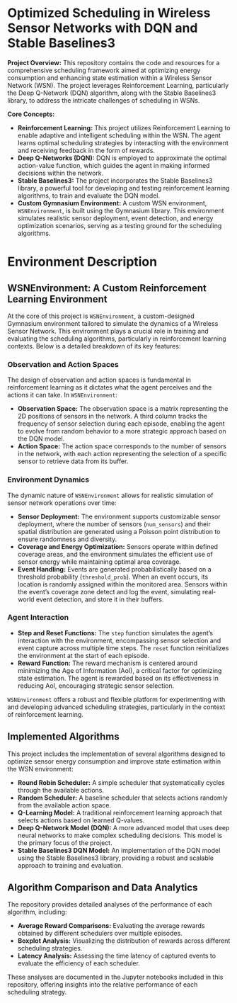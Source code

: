 # Optimized Scheduling in Wireless Sensor Networks with DQN and Stable Baselines3

**Project Overview:**
This repository contains the code and resources for a comprehensive scheduling framework aimed at optimizing energy consumption and enhancing state estimation within a Wireless Sensor Network (WSN). The project leverages Reinforcement Learning, particularly the Deep Q-Network (DQN) algorithm, along with the Stable Baselines3 library, to address the intricate challenges of scheduling in WSNs.

**Core Concepts:**
- **Reinforcement Learning:** This project utilizes Reinforcement Learning to enable adaptive and intelligent scheduling within the WSN. The agent learns optimal scheduling strategies by interacting with the environment and receiving feedback in the form of rewards.
- **Deep Q-Networks (DQN):** DQN is employed to approximate the optimal action-value function, which guides the agent in making informed decisions within the network.
- **Stable Baselines3:** The project incorporates the Stable Baselines3 library, a powerful tool for developing and testing reinforcement learning algorithms, to train and evaluate the DQN model.
- **Custom Gymnasium Environment:** A custom WSN environment, `WSNEnvironment`, is built using the Gymnasium library. This environment simulates realistic sensor deployment, event detection, and energy optimization scenarios, serving as a testing ground for the scheduling algorithms.

# Environment Description

## WSNEnvironment: A Custom Reinforcement Learning Environment

At the core of this project is `WSNEnvironment`, a custom-designed Gymnasium environment tailored to simulate the dynamics of a Wireless Sensor Network. This environment plays a crucial role in training and evaluating the scheduling algorithms, particularly in reinforcement learning contexts. Below is a detailed breakdown of its key features:

### Observation and Action Spaces
The design of observation and action spaces is fundamental in reinforcement learning as it dictates what the agent perceives and the actions it can take. In `WSNEnvironment`:
- **Observation Space:** The observation space is a matrix representing the 2D positions of sensors in the network. A third column tracks the frequency of sensor selection during each episode, enabling the agent to evolve from random behavior to a more strategic approach based on the DQN model.
- **Action Space:** The action space corresponds to the number of sensors in the network, with each action representing the selection of a specific sensor to retrieve data from its buffer.

### Environment Dynamics
The dynamic nature of `WSNEnvironment` allows for realistic simulation of sensor network operations over time:
- **Sensor Deployment:** The environment supports customizable sensor deployment, where the number of sensors (`num_sensors`) and their spatial distribution are generated using a Poisson point distribution to ensure randomness and diversity.
- **Coverage and Energy Optimization:** Sensors operate within defined coverage areas, and the environment simulates the efficient use of sensor energy while maintaining optimal area coverage.
- **Event Handling:** Events are generated probabilistically based on a threshold probability (`threshold_prob`). When an event occurs, its location is randomly assigned within the monitored area. Sensors within the event’s coverage zone detect and log the event, simulating real-world event detection, and store it in their buffers.

### Agent Interaction
- **Step and Reset Functions:** The `step` function simulates the agent’s interaction with the environment, encompassing sensor selection and event capture across multiple time steps. The `reset` function reinitializes the environment at the start of each episode.
- **Reward Function:** The reward mechanism is centered around minimizing the Age of Information (AoI), a critical factor for optimizing state estimation. The agent is rewarded based on its effectiveness in reducing AoI, encouraging strategic sensor selection.

`WSNEnvironment` offers a robust and flexible platform for experimenting with and developing advanced scheduling strategies, particularly in the context of reinforcement learning.

## Implemented Algorithms
This project includes the implementation of several algorithms designed to optimize sensor energy consumption and improve state estimation within the WSN environment:
- **Round Robin Scheduler:** A simple scheduler that systematically cycles through the available actions.
- **Random Scheduler:** A baseline scheduler that selects actions randomly from the available action space.
- **Q-Learning Model:** A traditional reinforcement learning approach that selects actions based on learned Q-values.
- **Deep Q-Network Model (DQN):** A more advanced model that uses deep neural networks to make complex scheduling decisions. This model is the primary focus of the project.
- **Stable Baselines3 DQN Model:** An implementation of the DQN model using the Stable Baselines3 library, providing a robust and scalable approach to training and evaluation.

## Algorithm Comparison and Data Analytics

The repository provides detailed analyses of the performance of each algorithm, including:
- **Average Reward Comparisons:** Evaluating the average rewards obtained by different schedulers over multiple episodes.
- **Boxplot Analysis:** Visualizing the distribution of rewards across different scheduling strategies.
- **Latency Analysis:** Assessing the time latency of captured events to evaluate the efficiency of each scheduler.

These analyses are documented in the Jupyter notebooks included in this repository, offering insights into the relative performance of each scheduling strategy.
